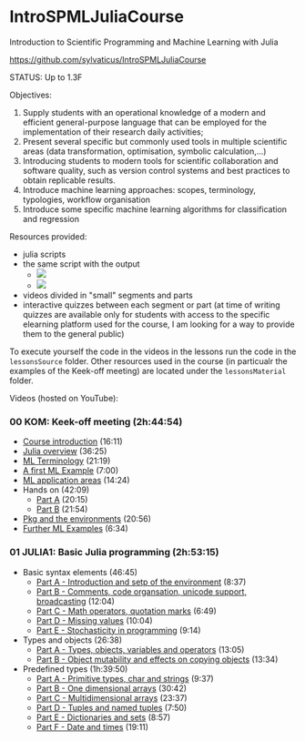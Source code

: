 # IntroSPMLJuliaCourse
Introduction to Scientific Programming and Machine Learning with Julia

https://github.com/sylvaticus/IntroSPMLJuliaCourse

STATUS: Up to 1.3F

Objectives: 
1. Supply students with an operational knowledge of a modern and efficient general-purpose language that can be employed for the implementation of their research daily activities;
2. Present several specific but commonly used tools in multiple scientific areas (data transformation, optimisation, symbolic calculation,...)
3. Introducing students to modern tools for scientific collaboration and software quality, such as version control systems and best practices to obtain replicable results.
4. Introduce machine learning approaches: scopes, terminology, typologies, workflow organisation
5. Introduce some specific machine learning algorithms for classification and regression

Resources provided:
- julia scripts
- the same script with the output
  - [![](https://img.shields.io/badge/docs-stable-blue.svg)](https://sylvaticus.github.io/IntroSPMLJuliaCourse/stable)
  - [![](https://img.shields.io/badge/docs-dev-blue.svg)](https://sylvaticus.github.io/IntroSPMLJuliaCourse/dev)
- videos divided in "small" segments and parts
- interactive quizzes between each segment or part (at time of writing quizzes are available only for students with access to the specific elearning platform used for the course, I am looking for a way to provide them to the general public)

To execute yourself the code in the videos in the lessons run the code in the `lessonsSource` folder.
Other resources used in the course (in particualr the examples of the Keek-off meeting) are located under the `lessonsMaterial` folder.

Videos (hosted on YouTube):

### 00 KOM: Keek-off meeting (2h:44:54)
- [Course introduction](https://www.youtube.com/watch?v=2tM5oIvOQnU&list=PLDIpPSqVuMmLGUNGMXL2eO2pqKlzdPfxa&index=1) (16:11)
- [Julia overview](https://www.youtube.com/watch?v=uW8iyTjSaJk&list=PLDIpPSqVuMmLGUNGMXL2eO2pqKlzdPfxa&index=2&t=1149s) (36:25)
- [ML Terminology](https://www.youtube.com/watch?v=l9ls2yssKiE&list=PLDIpPSqVuMmLGUNGMXL2eO2pqKlzdPfxa&index=3) (21:19)
- [A first ML Example](https://www.youtube.com/watch?v=SclPPNvYEAI&list=PLDIpPSqVuMmLGUNGMXL2eO2pqKlzdPfxa&index=4&t=18s) (7:00)
- [ML application areas](https://www.youtube.com/watch?v=bIApDXIhm1k&list=PLDIpPSqVuMmLGUNGMXL2eO2pqKlzdPfxa&index=5&t=32s) (14:24)
- Hands on (42:09)
  - [Part A](https://www.youtube.com/watch?v=kT9Vm8Ov6qo&list=PLDIpPSqVuMmLGUNGMXL2eO2pqKlzdPfxa&index=6&t=15s) (20:15)
  - [Part B](https://www.youtube.com/watch?v=51AwIJzxtgw&list=PLDIpPSqVuMmLGUNGMXL2eO2pqKlzdPfxa&index=7&t=1135s) (21:54)
- [Pkg and the environments](https://www.youtube.com/watch?v=_qTLSrk1ICA&list=PLDIpPSqVuMmLGUNGMXL2eO2pqKlzdPfxa&index=8&t=517s) (20:56)
- [Further ML Examples](https://www.youtube.com/watch?v=9Kni5XkQV5M&list=PLDIpPSqVuMmLGUNGMXL2eO2pqKlzdPfxa&index=9) (6:34)

### 01 JULIA1: Basic Julia programming (2h:53:15)
- Basic syntax elements (46:45)
  - [Part A - Introduction and setp of the environment](https://www.youtube.com/watch?v=fRv3vAmzHS8&list=PLDIpPSqVuMmK1poGUS7nuAXXILxHxmV2O&index=1) (8:37)
  - [Part B - Comments, code organsation, unicode support, broadcasting](https://www.youtube.com/watch?v=1SVA6woAq18&list=PLDIpPSqVuMmK1poGUS7nuAXXILxHxmV2O&index=2&pp=sAQB) (12:04)
  - [Part C - Math operators, quotation marks](https://www.youtube.com/watch?v=1AVb-92QmPg&list=PLDIpPSqVuMmK1poGUS7nuAXXILxHxmV2O&index=3&pp=sAQB) (6:49)
  - [Part D - Missing values](https://www.youtube.com/watch?v=UGlJlH1BbjM&list=PLDIpPSqVuMmK1poGUS7nuAXXILxHxmV2O&index=4&pp=sAQB) (10:04)
  - [Part E - Stochasticity in programming](https://www.youtube.com/watch?v=Hi_a7YWA_j8&list=PLDIpPSqVuMmK1poGUS7nuAXXILxHxmV2O&index=5&pp=sAQB) (9:14)
- Types and objects (26:38)
  - [Part A - Types, objects, variables and operators](https://www.youtube.com/watch?v=tOqojCvpAuE&list=PLDIpPSqVuMmK1poGUS7nuAXXILxHxmV2O&index=6&pp=sAQB) (13:05)
  - [Part B - Object mutability and effects on copying objects](https://www.youtube.com/watch?v=yeaTNPKqRTo&list=PLDIpPSqVuMmK1poGUS7nuAXXILxHxmV2O&index=7&pp=sAQB) (13:34)      
- Predefined types (1h:39:50)
  - [Part A - Primitive types, char and strings](https://www.youtube.com/watch?v=kEb50RK1sK0&list=PLDIpPSqVuMmK1poGUS7nuAXXILxHxmV2O&index=8&pp=sAQB) (9:37)
  - [Part B - One dimensional arrays](https://www.youtube.com/watch?v=4nR1rI8_hug&list=PLDIpPSqVuMmK1poGUS7nuAXXILxHxmV2O&index=9&pp=sAQB) (30:42)
  - [Part C - Multidimensional arrays](https://www.youtube.com/watch?v=WJcikzhIr7Y&list=PLDIpPSqVuMmK1poGUS7nuAXXILxHxmV2O&index=10&pp=sAQB) (23:37)
  - [Part D - Tuples and named tuples](https://www.youtube.com/watch?v=79kRlC5dbAo&list=PLDIpPSqVuMmK1poGUS7nuAXXILxHxmV2O&index=11&pp=sAQB) (7:50)
  - [Part E - Dictionaries and sets](https://www.youtube.com/watch?v=KwY_dfvzByk&list=PLDIpPSqVuMmK1poGUS7nuAXXILxHxmV2O&index=12&pp=sAQB) (8:57)
  - [Part F - Date and times](https://www.youtube.com/watch?v=y4Ty2Wx_lC4&list=PLDIpPSqVuMmK1poGUS7nuAXXILxHxmV2O&index=13&pp=sAQB) (19:11)
